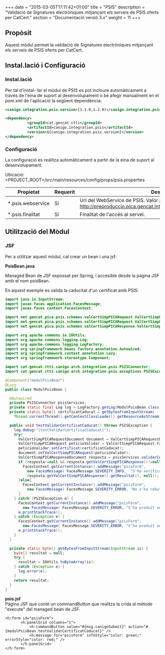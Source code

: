 +++
date        = "2015-03-05T17:11:42+01:00"
title       = "PSIS"
description = "Validació de Signatures electròniques mitjançant els serveis de PSIS oferts per CatCert."
section     = "Documentació versió 3.x"
weight      = 11
+++

## Propòsit

Aquest mòdul permet la validació de Signatures electròniques mitjançant els serveis de PSIS oferts per CatCert.

## Instal.lació i Configuració

### Instal.lació

Per tal d'instal- lar el mòdul de PSIS es pot incloure automàticament a través de l'eina de suport al desenvolupament o bé afegir manualment en el pom.xml de l'aplicació la següent dependència:

```xml
<canigo.integration.psis.version>[1.1.0,1.2.0)</canigo.integration.psis.version>

<dependency>
          <groupId>cat.gencat.ctti</groupId>
          <artifactId>canigo.integration.psis</artifactId>
          <version>${canigo.integration.psis.version}</version>
</dependency>
```

### Configuració

La configuració es realitza automàticament a partir de la eina de suport al desenvolupament.

Ubicació: <PROJECT_ROOT>/src/main/resources/config/props/psis.properties

Propietat          | Requerit | Descripció
------------------ | -------- | -----------
*.psis.webservice  | Sí       | Url del WebService de PSIS. Valor per defecte: http://preproduccio.pica.gencat.intranet/pica_cataleg/AppJava/services/
*.psis.finalitat   | Sí       | Finalitat de l'accés al servei. 

## Utilització del Mòdul

### JSF

Per a utilitzar aquest mòdul, cal crear un bean i una jsf:

**PsisBean.java**

Managed Bean de JSF expossat per Spring, i accesible desde la pàgina JSF amb el nom psisBean.

En aquest exemple es valida la caducitat d'un certificat amb PSIS:

```java
import java.io.InputStream;
import javax.faces.application.FacesMessage;
import javax.faces.context.FacesContext;

import net.gencat.pica.psis.schemes.valCertSimpPICARequest.ValCertSimpPICARequestDocument;
import net.gencat.pica.psis.schemes.valCertSimpPICARequest.ValCertSimpPICARequestDocument.ValCertSimpPICARequest;
import net.gencat.pica.psis.schemes.valCertSimpPICAResponse.ValCertSimpPICAResponseDocument;

import org.apache.commons.io.IOUtils;
import org.apache.commons.logging.Log;
import org.apache.commons.logging.LogFactory;
import org.springframework.beans.factory.annotation.Autowired;
import org.springframework.context.annotation.Lazy;
import org.springframework.stereotype.Component;

import cat.gencat.ctti.canigo.arch.integration.psis.PSISConnector;
import cat.gencat.ctti.canigo.arch.integration.psis.exceptions.PSISException;

@Component("modulPsisBean")
@Lazy
public class ModulPsisBean {

  @Autowired
  private PSISConnector psisServices;
  private static final Log log = LogFactory.getLog(ModulPsisBean.class);
  private static byte[] certificatCaducat = getBytesFromInputStream(
    Thread.currentThread().getContextClassLoader().getResourceAsStream("config/cert/certificatCaducat.crt"));

  public void testValidarCertificatCaducat() throws PSISException {
    log.debug("[testValidarCertificatCaducat]");
    try{
      ValCertSimpPICARequestDocument document = ValCertSimpPICARequestDocument.Factory.newInstance();
      ValCertSimpPICARequest peticioValidar = ValCertSimpPICARequest.Factory.newInstance();
      peticioValidar.setCertificat(certificatCaducat);
      document.setValCertSimpPICARequest(peticioValidar);
      ValCertSimpPICAResponseDocument resposta = psisServices.validarCertificat(document);
      if (resposta!=null && resposta.getValCertSimpPICAResponse()!=null && resposta.getValCertSimpPICAResponse().getResultat()!=null){
        FacesContext.getCurrentInstance().addMessage("psisForm",
          new FacesMessage( FacesMessage.SEVERITY_INFO,  "S'ha verificat la caducitat del certificat amb el següent resultat: "+
          resposta.getValCertSimpPICAResponse().getResultat(), null));
      }else{
        FacesContext.getCurrentInstance().addMessage("psisForm",
          new FacesMessage( FacesMessage.SEVERITY_ERROR, "No s'ha rebut resposta del servei o el format d'aquesta no es l'esperat", null));
      }
    } catch (PSISException e) {
      FacesContext.getCurrentInstance().addMessage("psisForm",
        new FacesMessage( FacesMessage.SEVERITY_ERROR, "S'ha produït un error al servei", null));
      e.printStackTrace();
    } catch (Exception e) {
      FacesContext.getCurrentInstance().addMessage("psisForm",
        new FacesMessage( FacesMessage.SEVERITY_ERROR, "S'ha produït un error general", null));
      e.printStackTrace();
    }
  }

  private static byte[] getBytesFromInputStream(InputStream is) {
    byte[] resultat = null;
    try {
      resultat = IOUtils.toByteArray(is);
    } catch (Exception e) {
      log.error(e);
    }
    return resultat;
  }
}
```

**psis.jsf**  
Pàgina JSF que conté un commandButton que realitza la crida al mètode "execute" del managed bean de JSF.

```
<h:form id="psisForm">
       <h:panelGrid columns="1">
           <h:commandButton value="#{msg.canigoSubmit}" action="#{modulPsisBean.testValidarCertificatCaducat}" />
           <h:message for="psisForm" infoStyle="color: green;" errorStyle="color: red;" />
       </h:panelGrid>
</h:form>
```
